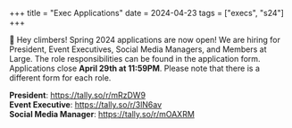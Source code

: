 +++
title = "Exec Applications"
date = 2024-04-23
tags = ["execs", "s24"]
+++

🧗 Hey climbers! Spring 2024 applications are now open! We are hiring for President, Event Executives, Social Media Managers, and Members at Large. The role responsibilities can be found in the application form. Applications close **April 29th at 11:59PM**. Please note that there is a different form for each role.

**President**: https://tally.so/r/mRzDW9  
**Event Executive**: https://tally.so/r/3lN6av  
**Social Media Manager**: https://tally.so/r/mOAXRM
